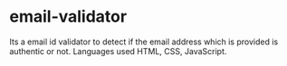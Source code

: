 # email-validator
Its a email id validator to detect if the email address which is provided is authentic or not. Languages used HTML, CSS, JavaScript.
